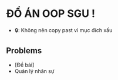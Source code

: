 # ĐỒ ÁN OOP SGU !
* 🔒: Không nên copy past vì mục đích xấu

## Problems
* [Đề bài]
* Quản lý nhân sự
